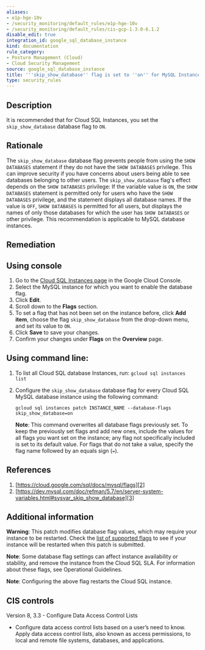 ```yaml
---
aliases:
- e1p-hge-10v
- /security_monitoring/default_rules/e1p-hge-10v
- /security_monitoring/default_rules/cis-gcp-1.3.0-6.1.2
disable_edit: true
integration_id: google_sql_database_instance
kind: documentation
rule_category:
- Posture Management (Cloud)
- Cloud Security Management
source: google_sql_database_instance
title: '''skip_show_database'' flag is set to ''on'' for MySQL Instance'
type: security_rules
---
```


## Description

It is recommended that for Cloud SQL Instances, you set the `skip_show_database` database flag to `ON`.

## Rationale

The `skip_show_database` database flag prevents people from using the `SHOW DATABASES`
statement if they do not have the `SHOW DATABASES` privilege. This can improve security if
you have concerns about users being able to see databases belonging to other users. The `skip_show_database` flag's effect depends on the `SHOW DATABASES` privilege: If the variable value is `ON`, the `SHOW
DATABASES` statement is permitted only for users who have the `SHOW DATABASES`
privilege, and the statement displays all database names. If the value is `OFF`, `SHOW
DATABASES` is permitted for all users, but displays the names of only those databases for
which the user has `SHOW DATABASES` or other privilege. This recommendation is
applicable to MySQL database instances.

## Remediation

## Using console

1. Go to the [Cloud SQL Instances page][1] in the Google Cloud Console.
2. Select the MySQL instance for which you want to enable the database flag.
3. Click **Edit**.
4. Scroll down to the **Flags** section.
5. To set a flag that has not been set on the instance before, click **Add item**, choose the flag `skip_show_database` from the drop-down menu, and set its value to `ON`.
6. Click **Save** to save your changes.
7. Confirm your changes under **Flags** on the **Overview** page.


## Using command line:
1. To list all Cloud SQL database Instances, run:
    `gcloud sql instances list`
2. Configure the `skip_show_database` database flag for every Cloud SQL MySQL database instance using the following command:
   
   ```
   gcloud sql instances patch INSTANCE_NAME --database-flags
   skip_show_database=on
   ```
    **Note**: This command overwrites all database flags previously set. To keep the previously set flags and add new ones, include the values for all flags you want set on the instance; any flag not specifically included is set to its default value. For flags that do not take a value, specify the flag name followed by an equals sign (`=`).

## References
1. [https://cloud.google.com/sql/docs/mysql/flags][2]
2. [https://dev.mysql.com/doc/refman/5.7/en/server-system-variables.html#sysvar_skip_show_database][3]


## Additional information

**Warning**: This patch modifies database flag values, which may require your instance to be restarted. Check the [list of supported flags][2] to see if your instance will be restarted when this patch is submitted.

**Note**: Some database flag settings can affect instance availability or stability, and remove the instance from the Cloud SQL SLA. For information about these flags, see Operational Guidelines.

**Note**: Configuring the above flag restarts the Cloud SQL instance.

## CIS controls
Version 8, 3.3 - Configure Data Access Control Lists
- Configure data access control lists based on a user’s need to know. Apply data
  access control lists, also known as access permissions, to local and remote file systems,
  databases, and applications.

  [1]: https://console.cloud.google.com/sql/instances
  [2]: https://cloud.google.com/sql/docs/mysql/flags
  [3]: https://dev.mysql.com/doc/refman/5.7/en/server-system-variables.html#sysvar_skip_show_database
